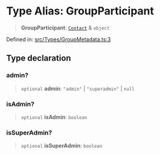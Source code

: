 # Type Alias: GroupParticipant

> **GroupParticipant**: [`Contact`](../interfaces/Contact.md) & `object`

Defined in: [src/Types/GroupMetadata.ts:3](https://github.com/Fokusdotid/Baileys/blob/deec6cc75a88a82eaeedf16b76aa9218b2c772e3/src/Types/GroupMetadata.ts#L3)

## Type declaration

### admin?

> `optional` **admin**: `"admin"` \| `"superadmin"` \| `null`

### isAdmin?

> `optional` **isAdmin**: `boolean`

### isSuperAdmin?

> `optional` **isSuperAdmin**: `boolean`
